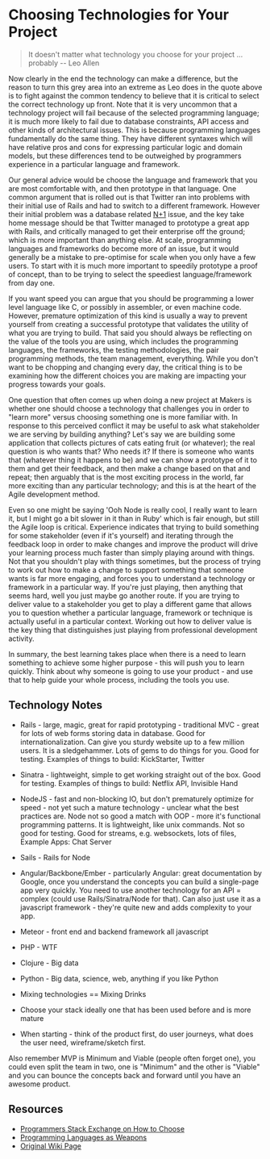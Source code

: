 Choosing Technologies for Your Project
======================================

> It doesn't matter what technology you choose for your project ... probably -- Leo Allen

Now clearly in the end the technology can make a difference, but the reason to turn this grey area into an extreme as Leo does in the quote above is to fight against the common tendency to believe that it is critical to select the correct technology up front.  Note that it is very uncommon that a technology project will fail because of the selected programming language; it is much more likely to fail due to database constraints, API access and other kinds of architectural issues.  This is because programming languages fundamentally do the same thing.  They have different syntaxes which will have relative pros and cons for expressing particular logic and domain models, but these differences tend to be outweighed by programmers experience in a particular language and framework.

Our general advice would be choose the language and framework that you are most comfortable with, and then prototype in that language.  One common argument that is rolled out is that Twitter ran into problems with their initial use of Rails and had to switch to a different framework.  However their initial problem was a database related [N+1](http://use-the-index-luke.com/sql/join/nested-loops-join-n1-problem) issue, and the key take home message should be that Twitter managed to prototype a great app with Rails, and critically managed to get their enterprise off the ground; which is more important than anything else.  At scale, programming languages and frameworks do become more of an issue, but it would generally be a mistake to pre-optimise for scale when you only have a few users.  To start with it is much more important to speedily prototype a proof of concept, than to be trying to select the speediest language/framework from day one.

If you want speed you can argue that you should be programming a lower level language like C, or possibly in assembler, or even machine code.  However, premature optimization of this kind is usually a way to prevent yourself from creating a successful prototype that validates the utility of what you are trying to build.  That said you should always be reflecting on the value of the tools you are using, which includes the programming languages, the frameworks, the testing methodologies, the pair programming methods, the team management, everything.  While you don't want to be chopping and changing every day, the critical thing is to be examining how the different choices you are making are impacting your progress towards your goals.  

One question that often comes up when doing a new project at Makers is whether one should choose a technology that challenges you in order to "learn more" versus choosing something one is more familiar with.  In response to this perceived conflict it may be useful to ask what stakeholder we are serving by building anything?  Let's say we are building some application that collects pictures of cats eating fruit (or whatever); the real question is who wants that?  Who needs it?  If there is someone who wants that (whatever thing it happens to be) and we can show a prototype of it to them and get their feedback, and then make a change based on that and repeat; then arguably that is the most exciting process in the world, far more exciting than any particular technology; and this is at the heart of the Agile development method.

Even so one might be saying 'Ooh Node is really cool, I really want to learn it, but I might go a bit slower in it than in Ruby' which is fair enough, but still the Agile loop is critical.  Experience indicates that trying to build something for some stakeholder (even if it's yourself) and iterating through the feedback loop in order to make changes and improve the product will drive your learning process much faster than simply playing around with things.  Not that you shouldn't play with things sometimes, but the process of trying to work out how to make a change to support something that someone wants is far more engaging, and forces you to understand a technology or framework in a particular way.  If you're just playing, then anything that seems hard, well you just maybe go another route.  If you are trying to deliver value to a stakeholder you get to play a different game that allows you to question whether a particular language, framework or technique is actually useful in a particular context.  Working out how to deliver value is the key thing that distinguishes just playing from professional development activity.

In summary, the best learning takes place when there is a need to learn something to achieve some higher purpose - this will push you to learn quickly.  Think about why someone is going to use your product - and use that to help guide your whole process, including the tools you use.

Technology Notes
--------

* Rails - large, magic, great for rapid prototyping - traditional MVC - great for lots of web forms storing data in database. Good for internationalization.  Can give you sturdy website up to a few million users.  It is a sledgehammer.  Lots of gems to do things for you.  Good for testing.  Examples of things to build: KickStarter, Twitter

* Sinatra - lightweight, simple to get working straight out of the box.  Good for testing.  Examples of things to build: Netflix API, Invisible Hand

* NodeJS - fast and non-blocking IO, but don't prematurely optimize for speed - not yet such a mature technology - unclear what the best practices are. Node not so good a match with OOP - more it's functional programming patterns.  It is lightweight, like unix commands.  Not so good for testing. Good for streams, e.g. websockets, lots of files, Example Apps: Chat Server

* Sails - Rails for Node

* Angular/Backbone/Ember - particularly Angular: great documentation by Google, once you understand the concepts you can build a single-page app very quickly. You need to use another technology for an API = complex (could use Rails/Sinatra/Node for that). Can also just use it as a javascript framework - they're quite new and adds complexity to your app.

* Meteor - front end and backend framework all javascript

* PHP - WTF

* Clojure - Big data

* Python - Big data, science, web, anything if you like Python

* Mixing technologies == Mixing Drinks

* Choose your stack ideally one that has been used before and is more mature

* When starting - think of the product first, do user journeys, what does the user need, wireframe/sketch first.

Also remember MVP is Minimum and Viable (people often forget one), you could even split the team in two, one is "Minimum" and the other is "Viable" and you can bounce the concepts back and forward until you have an awesome product.

Resources
--------

* [Programmers Stack Exchange on How to Choose](http://programmers.stackexchange.com/questions/125306/how-to-choose-the-most-suitable-technologies-for-your-project)
* [Programming Languages as Weapons](http://bjorn.tipling.com/if-programming-languages-were-weapons)
* [Original Wiki Page](https://github.com/makersacademy/course/wiki/Choosing-Technology-For-a-Project)
